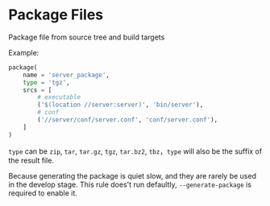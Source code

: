 # Package Files

Package file from source tree and build targets

Example:
```python
package(
    name = 'server_package',
    type = 'tgz',
    srcs = [
        # executable
        ('$(location //server:server)', 'bin/server'),
        # conf
        ('//server/conf/server.conf', 'conf/server.conf'),
    ]
)
```

`type` can be `zip`, `tar`, `tar.gz`, `tgz`, `tar.bz2`, `tbz`，`type` will also be the suffix of the result file.

Because generating the package is quiet slow, and they are rarely be used in the develop stage.
This rule does't run defaultly, `--generate-package` is required to enable it.
